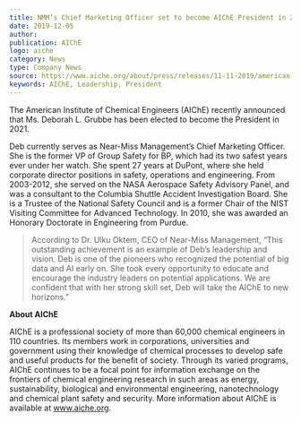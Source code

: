 ```yaml
---
title: NMM’s Chief Marketing Officer set to become AIChE President in 2021
date: 2019-12-05
author: 
publication: AIChE
logo: aiche
category: News
type: Company News
source: https://www.aiche.org/about/press/releases/11-11-2019/american-institute-chemical-engineers-names-new-officers-board-2020
keywords: AIChE, Leadership, President
---
```

The American Institute of Chemical Engineers (AIChE) recently announced that Ms. Deborah L. Grubbe has been elected to become the President in 2021.

Deb currently serves as Near-Miss Management’s Chief Marketing Officer. She is the former VP of Group Safety for BP, which had its two safest years ever under her watch. She spent 27 years at DuPont, where she held corporate director positions in safety, operations and engineering. From 2003-2012, she served on the NASA Aerospace Safety Advisory Panel, and was a consultant to the Columbia Shuttle Accident Investigation Board. She is a Trustee of the National Safety Council and is a former Chair of the NIST Visiting Committee for Advanced Technology. In 2010, she was awarded an Honorary Doctorate in Engineering from Purdue.

> According to Dr. Ulku Oktem, CEO of Near-Miss Management, “This outstanding achievement is an example of Deb’s leadership and vision.  Deb is one of the pioneers who recognized the potential of big data and AI early on. She took every opportunity to educate and encourage the industry leaders on potential applications. We are confident that with her strong skill set, Deb will take the AIChE to new horizons.”

**About AIChE**

AIChE is a professional society of more than 60,000 chemical engineers in 110 countries. Its members work in corporations, universities and government using their knowledge of chemical processes to develop safe and useful products for the benefit of society. Through its varied programs, AIChE continues to be a focal point for information exchange on the frontiers of chemical engineering research in such areas as energy, sustainability, biological and environmental engineering, nanotechnology and chemical plant safety and security. More information about AIChE is available at www.aiche.org.
